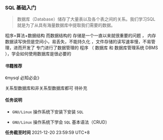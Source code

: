### SQL 基础入门

> 数据库（Database）储存了大量表以及各个表之间的关系。我们学习SQL就是为了从具有海量数据库中提取我们需要的数据。

程序=算法+数据结构
而数据结构的 存储是一个一直以来就很重要的问题 ， 内存数据读写快但是空间小，易丢失，不能持久化 ，文件存储的读写速率慢，不易管理，进而开发了 专门进行了数据管理的 程序 （ 数据库 和 数据库管理系统 DBMS ），学会如何使用数据库是很必要的

#### 书籍推荐

《mysql 必知必会》

关系型数据库和非关系型数据库都可
待补充


#### 任务说明

- `GNU/Linux` 操作系统下安装下安装 `SQL`

- `GNU/Linux` 操作系统下学会 `SQL` 基本语法（CRUD）


**任务截至时间**
2021-12-20 23:59:59 UTC+8
